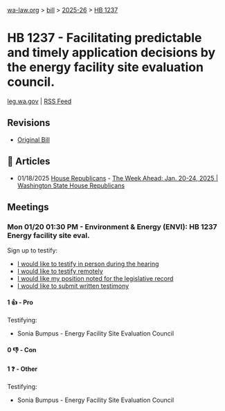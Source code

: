 [wa-law.org](/) > [bill](/bill/) > [2025-26](/bill/2025-26/) > [HB 1237](/bill/2025-26/hb/1237/)

# HB 1237 - Facilitating predictable and timely application decisions by the energy facility site evaluation council.
[leg.wa.gov](https://app.leg.wa.gov/billsummary?BillNumber=1237&Year=2025&Initiative=false) | [RSS Feed](./rss.xml)

## Revisions
* [Original Bill](1/)

## 📰 Articles
* 01/18/2025 [House Republicans](/org/house_republicans/) - [The Week Ahead: Jan. 20-24, 2025 | Washington State House Republicans](http://houserepublicans.wa.gov/week/the-week-ahead-jan-20-24-2025/#:~:text=HB%201237)

## Meetings
### Mon 01/20 01:30 PM - Environment & Energy (ENVI): HB 1237 Energy facility site eval.
Sign up to testify:
* [I would like to testify in person during the hearing](https://app.leg.wa.gov/csi/Testifier/Add?chamber=House&mId=32488&aId=161593&caId=24863&tId=1)
* [I would like to testify remotely](https://app.leg.wa.gov/csi/Testifier/Add?chamber=House&mId=32488&aId=161593&caId=24863&tId=2)
* [I would like my position noted for the legislative record](https://app.leg.wa.gov/csi/Testifier/Add?chamber=House&mId=32488&aId=161593&caId=24863&tId=3)
* [I would like to submit written testimony](https://app.leg.wa.gov/csi/Testifier/Add?chamber=House&mId=32488&aId=161593&caId=24863&tId=4)

#### 1 👍 - Pro
Testifying:
* Sonia Bumpus - Energy Facility Site Evaluation Council

#### 0 👎 - Con

#### 1 ❓ - Other
Testifying:
* Sonia Bumpus - Energy Facility Site Evaluation Council
